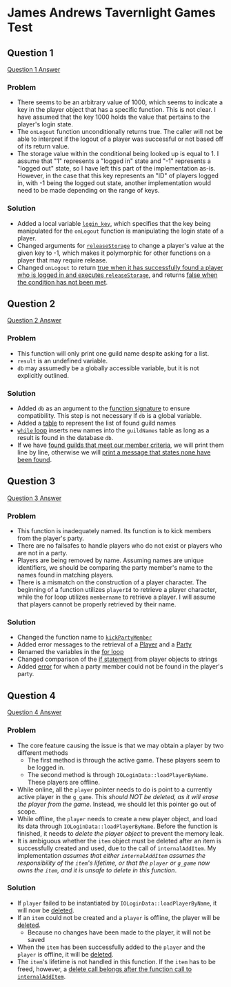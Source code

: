 # James Andrews Tavernlight Games Test

## Question 1
[Question 1 Answer](Question1.lua)

### Problem
- There seems to be an arbitrary value of 1000, which seems to indicate a key in the player object that has a specific function. This is not clear. I have assumed that the key 1000 holds the value that pertains to the player's login state.
- The `onLogout` function unconditionally returns true. The caller will not be able to interpret if the logout of a player was successful or not based off of its return value.
- The storage value within the conditional being looked up is equal to 1. I assume that "1" represents a "logged in" state and "-1" represents a "logged out" state, so I have left this part of the implementation as-is. However, in the case that this key represents an "ID" of players logged in, with -1 being the logged out state, another implementation would need to be made depending on the range of keys.

### Solution
- Added a local variable [`login_key`](Question1.lua?plain=1#L4), which specifies that the key being manipulated for the `onLogout` function is manipulating the login state of a player.
- Changed arguments for [`releaseStorage`](Question1.lua?plain=1#L7) to change a player's value at the given key to -1, which makes it polymorphic for other functions on a player that may require release.
- Changed `onLogout` to return [true when it has successfully found a player who is logged in and executes `releaseStorage`](Question1.lua?plain=1#L14), and returns [false when the condition has not been met](Question1.lua?plain=1#L16).

## Question 2
[Question 2 Answer](Question2.lua)

### Problem
- This function will only print one guild name despite asking for a list.
- `result` is an undefined variable.
- `db` may assumedly be a globally accessible variable, but it is not explicitly outlined.

### Solution
- Added `db` as an argument to the [function signature](Question2.lua?plain=1#L3) to ensure compatibility. This step is not necessary if `db` is a global variable.
- Added a [table](Question2.lua?plain=1#L7) to represent the list of found guild names
- [`while` loop](Question2.lua?plain=1#L9) inserts new names into the `guildNames` table as long as a result is found in the database `db`.
- If we have [found guilds that meet our member criteria](Question2.lua?plain=1#L16), we will print them line by line, otherwise  we will [print a message that states none have been found](Question2.lua?plain=1#L20).

## Question 3
[Question 3 Answer](Question3.lua)

### Problem
- This function is inadequately named. Its function is to kick members from the player's party.
- There are no failsafes to handle players who do not exist or players who are not in a party.
- Players are being removed by name. Assuming names are unique identifiers, we should be comparing the party member's name to the names found in matching players.
- There is a mismatch on the construction of a player character. The beginning of a function utilizes `playerId` to retrieve a player character, while the for loop utilizes `membername` to retrieve a player. I will assume that players cannot be properly retrieved by their name.

### Solution

- Changed the function name to [`kickPartyMember`](Question3.lua?plain=1#L3)
- Added error messages to the retrieval of a [Player](Question3.lua?plain=1#L4) and a [Party](Question3.lua?plain=1#L11)
- Renamed the variables in the [for loop](Question3.lua?plain=1#L18)
- Changed comparison of the [if statement](Question3.lua?plain=1#L19) from player objects to strings
- Added [error](Question3.lua?plain=1#L24) for when a party member could not be found in the player's party.

## Question 4
[Question 4 Answer](Question4.cpp)

### Problem
- The core feature causing the issue is that we may obtain a player by two different methods
    - The first method is through the active game. These players seem to be logged in.
    - The second method is through `IOLoginData::loadPlayerByName`. These players are offline.
- While online, all the `player` pointer needs to do is point to a currently active player in the `g_game`. This _should NOT be deleted, as it will erase the player from the game_. Instead, we should let this pointer go out of scope.
- While offline, the `player` needs to create a new player object, and load its data through `IOLoginData::loadPlayerByName`. Before the function is finished, it needs to _delete the player object_ to prevent the memory leak.
- It is ambiguous whether the `item` object must be deleted after an item is successfully created and used, due to the call of `internalAddItem`. My implementation _assumes that either `internalAddItem` assumes the responsibility of the `item`'s lifetime, or that the `player` or `g_game` now owns the `item`, and it is unsafe to delete in this function_.

### Solution

- If `player` failed to be instantiated by `IOLoginData::loadPlayerByName`, it will now be [deleted](Question4.cpp?plain=1#L10).
- If an `item` could not be created and a `player` is offline, the player will be [deleted](Question4.cpp?plain=1#L18).
    - Because no changes have been made to the player, it will not be saved
- When the `item` has been successfully added to the `player` and the `player` is offline, it will be [deleted](Question4.cpp?plain=1#L28).
- The `item`'s lifetime is not handled in this function. If the `item` has to be freed, however, a [delete call belongs after the function call to `internalAddItem`](Question4.cpp?plain=1#L26).


